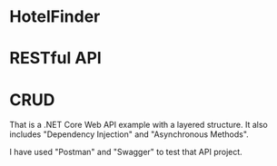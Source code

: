 # HotelFinder
# RESTful API
# CRUD

That is a .NET Core Web API example with a layered structure. It also includes "Dependency Injection" and "Asynchronous Methods".

I have used "Postman" and "Swagger" to test that API project. 
